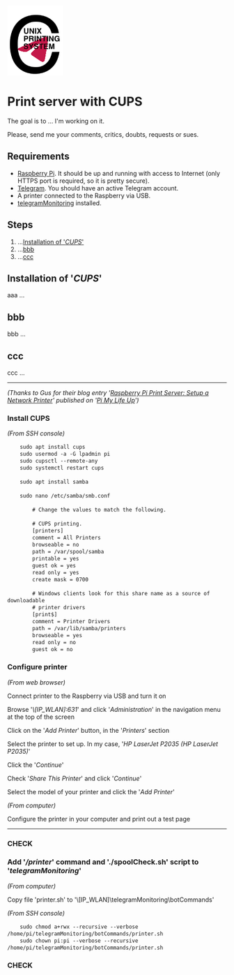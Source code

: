 ![Logo](https://github.com/FIN392/Raspberry/raw/main/images/CUPS-Logo.png)

# Print server with CUPS

The goal is to ... I'm working on it.

Please, send me your comments, critics, doubts, requests or sues.

## Requirements

- [Raspberry Pi](https://www.raspberrypi.org). It should be up and running with access to Internet (only HTTPS port is required, so it is pretty secure).
- [Telegram](https://telegram.org). You should have an active Telegram account.
- A printer connected to the Raspberry via USB.
- [telegramMonitoring](https://github.com/FIN392/Raspberry/edit/main/telegramMonitoring)  installed.


## Steps

1. ...[Installation of '*CUPS*'](#CUPS)
2. ...[bbb](#bbb)
3. ...[ccc](#ccc)

## <a name="CUPS"></a>Installation of '*CUPS*'

aaa ...

## <a name="bbb"></a>bbb

bbb ...

## <a name="ccc"></a>ccc

ccc ...

---


*(Thanks to Gus for their blog entry '[Raspberry Pi Print Server: Setup a Network Printer](https://pimylifeup.com/raspberry-pi-print-server/)' published on '[Pi My Life Up](https://pimylifeup.com/)')*

### Install CUPS

*(From SSH console)*

```
    sudo apt install cups
    sudo usermod -a -G lpadmin pi
    sudo cupsctl --remote-any
    sudo systemctl restart cups

	sudo apt install samba

	sudo nano /etc/samba/smb.conf

        # Change the values to match the following.

        # CUPS printing.  
        [printers]
        comment = All Printers
        browseable = no
        path = /var/spool/samba
        printable = yes
        guest ok = yes
        read only = yes
        create mask = 0700

        # Windows clients look for this share name as a source of downloadable
        # printer drivers
        [print$]
        comment = Printer Drivers
        path = /var/lib/samba/printers
        browseable = yes
        read only = no
        guest ok = no
```

### Configure printer

*(From web browser)*

Connect printer to the Raspberry via USB and turn it on

Browse '*\\\[IP_WLAN]:631*' and click '*Administration*' in the navigation menu at the top of the screen

Click on the '*Add Printer*' button, in the '*Printers*' section

Select the printer to set up. In my case, '*HP LaserJet P2035 (HP LaserJet P2035)*'

Click the '*Continue*'

Check '*Share This Printer*' and click '*Continue*'

Select the model of your printer and click the '*Add Printer*'

*(From computer)*

Configure the printer in your computer and print out a test page

---
### CHECK
### Add '*/printer*' command and './spoolCheck.sh' script to '*telegramMonitoring*'

*(From computer)*

Copy file 'printer.sh' to '\\[IP_WLAN]\telegramMonitoring\botCommands'

*(From SSH console)*

```
    sudo chmod a+rwx --recursive --verbose /home/pi/telegramMonitoring/botCommands/printer.sh
    sudo chown pi:pi --verbose --recursive /home/pi/telegramMonitoring/botCommands/printer.sh
```
### CHECK
